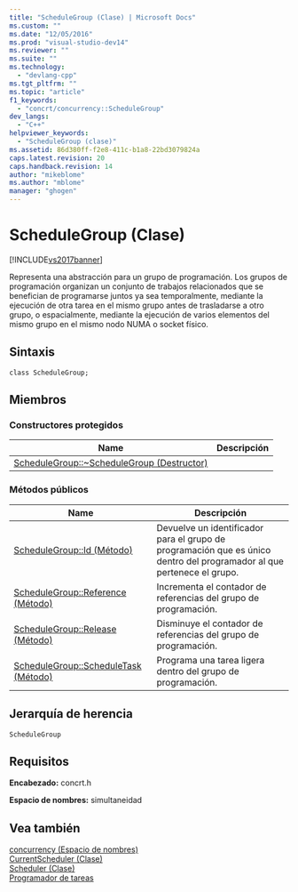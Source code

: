 ```yaml
---
title: "ScheduleGroup (Clase) | Microsoft Docs"
ms.custom: ""
ms.date: "12/05/2016"
ms.prod: "visual-studio-dev14"
ms.reviewer: ""
ms.suite: ""
ms.technology: 
  - "devlang-cpp"
ms.tgt_pltfrm: ""
ms.topic: "article"
f1_keywords: 
  - "concrt/concurrency::ScheduleGroup"
dev_langs: 
  - "C++"
helpviewer_keywords: 
  - "ScheduleGroup (clase)"
ms.assetid: 86d380ff-f2e8-411c-b1a8-22bd3079824a
caps.latest.revision: 20
caps.handback.revision: 14
author: "mikeblome"
ms.author: "mblome"
manager: "ghogen"
---
```

# ScheduleGroup (Clase)
[!INCLUDE[vs2017banner](../../../assembler/inline/includes/vs2017banner.md)]

Representa una abstracción para un grupo de programación.  Los grupos de programación organizan un conjunto de trabajos relacionados que se benefician de programarse juntos ya sea temporalmente, mediante la ejecución de otra tarea en el mismo grupo antes de trasladarse a otro grupo, o espacialmente, mediante la ejecución de varios elementos del mismo grupo en el mismo nodo NUMA o socket físico.  
  
## Sintaxis  
  
```  
class ScheduleGroup;  
```  
  
## Miembros  
  
### Constructores protegidos  
  
|Name|Descripción|  
|----------|-----------------|  
|[ScheduleGroup::~ScheduleGroup \(Destructor\)](../Topic/ScheduleGroup::~ScheduleGroup%20Destructor.md)||  
  
### Métodos públicos  
  
|Name|Descripción|  
|----------|-----------------|  
|[ScheduleGroup::Id \(Método\)](../Topic/ScheduleGroup::Id%20Method.md)|Devuelve un identificador para el grupo de programación que es único dentro del programador al que pertenece el grupo.|  
|[ScheduleGroup::Reference \(Método\)](../Topic/ScheduleGroup::Reference%20Method.md)|Incrementa el contador de referencias del grupo de programación.|  
|[ScheduleGroup::Release \(Método\)](../Topic/ScheduleGroup::Release%20Method.md)|Disminuye el contador de referencias del grupo de programación.|  
|[ScheduleGroup::ScheduleTask \(Método\)](../Topic/ScheduleGroup::ScheduleTask%20Method.md)|Programa una tarea ligera dentro del grupo de programación.|  
  
## Jerarquía de herencia  
 `ScheduleGroup`  
  
## Requisitos  
 **Encabezado:** concrt.h  
  
 **Espacio de nombres:** simultaneidad  
  
## Vea también  
 [concurrency \(Espacio de nombres\)](../../../parallel/concrt/reference/concurrency-namespace.md)   
 [CurrentScheduler \(Clase\)](../../../parallel/concrt/reference/currentscheduler-class.md)   
 [Scheduler \(Clase\)](../../../parallel/concrt/reference/scheduler-class.md)   
 [Programador de tareas](../../../parallel/concrt/task-scheduler-concurrency-runtime.md)